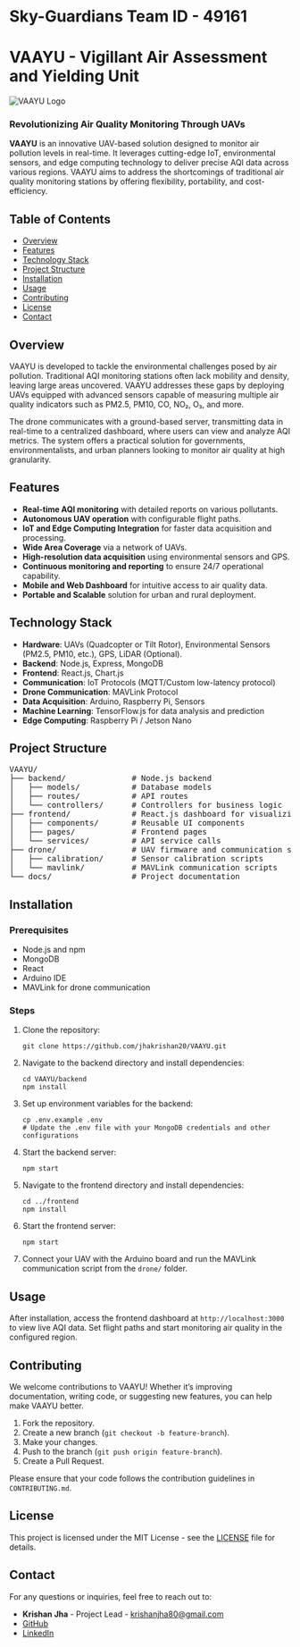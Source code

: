 ﻿# Sky-Guardians Team ID - 49161

<h1>VAAYU - Vigillant Air Assessment and Yielding Unit</h1>

<p><img src="C:\Users\krishan\Desktop\expo\vaayu" alt="VAAYU Logo"></p>

<h3>Revolutionizing Air Quality Monitoring Through UAVs</h3>

<p><strong>VAAYU</strong> is an innovative UAV-based solution designed to monitor air pollution levels in real-time. It leverages cutting-edge IoT, environmental sensors, and edge computing technology to deliver precise AQI data across various regions. VAAYU aims to address the shortcomings of traditional air quality monitoring stations by offering flexibility, portability, and cost-efficiency.</p>

<h2>Table of Contents</h2>
<ul>
  <li><a href="#overview">Overview</a></li>
  <li><a href="#features">Features</a></li>
  <li><a href="#technology-stack">Technology Stack</a></li>
  <li><a href="#project-structure">Project Structure</a></li>
  <li><a href="#installation">Installation</a></li>
  <li><a href="#usage">Usage</a></li>
  <li><a href="#contributing">Contributing</a></li>
  <li><a href="#license">License</a></li>
  <li><a href="#contact">Contact</a></li>
</ul>

<h2 id="overview">Overview</h2>

<p>VAAYU is developed to tackle the environmental challenges posed by air pollution. Traditional AQI monitoring stations often lack mobility and density, leaving large areas uncovered. VAAYU addresses these gaps by deploying UAVs equipped with advanced sensors capable of measuring multiple air quality indicators such as PM2.5, PM10, CO, NO₂, O₃, and more.</p>

<p>The drone communicates with a ground-based server, transmitting data in real-time to a centralized dashboard, where users can view and analyze AQI metrics. The system offers a practical solution for governments, environmentalists, and urban planners looking to monitor air quality at high granularity.</p>

<h2 id="features">Features</h2>

<ul>
  <li><strong>Real-time AQI monitoring</strong> with detailed reports on various pollutants.</li>
  <li><strong>Autonomous UAV operation</strong> with configurable flight paths.</li>
  <li><strong>IoT and Edge Computing Integration</strong> for faster data acquisition and processing.</li>
  <li><strong>Wide Area Coverage</strong> via a network of UAVs.</li>
  <li><strong>High-resolution data acquisition</strong> using environmental sensors and GPS.</li>
  <li><strong>Continuous monitoring and reporting</strong> to ensure 24/7 operational capability.</li>
  <li><strong>Mobile and Web Dashboard</strong> for intuitive access to air quality data.</li>
  <li><strong>Portable and Scalable</strong> solution for urban and rural deployment.</li>
</ul>

<h2 id="technology-stack">Technology Stack</h2>

<ul>
  <li><strong>Hardware</strong>: UAVs (Quadcopter or Tilt Rotor), Environmental Sensors (PM2.5, PM10, etc.), GPS, LiDAR (Optional).</li>
  <li><strong>Backend</strong>: Node.js, Express, MongoDB</li>
  <li><strong>Frontend</strong>: React.js, Chart.js</li>
  <li><strong>Communication</strong>: IoT Protocols (MQTT/Custom low-latency protocol)</li>
  <li><strong>Drone Communication</strong>: MAVLink Protocol</li>
  <li><strong>Data Acquisition</strong>: Arduino, Raspberry Pi, Sensors</li>
  <li><strong>Machine Learning</strong>: TensorFlow.js for data analysis and prediction</li>
  <li><strong>Edge Computing</strong>: Raspberry Pi / Jetson Nano</li>
</ul>

<h2 id="project-structure">Project Structure</h2>

<pre>
VAAYU/
├── backend/              # Node.js backend
│   ├── models/           # Database models
│   ├── routes/           # API routes
│   └── controllers/      # Controllers for business logic
├── frontend/             # React.js dashboard for visualizing AQI data
│   ├── components/       # Reusable UI components
│   ├── pages/            # Frontend pages
│   └── services/         # API service calls
├── drone/                # UAV firmware and communication scripts
│   ├── calibration/      # Sensor calibration scripts
│   └── mavlink/          # MAVLink communication scripts
└── docs/                 # Project documentation
</pre>

<h2 id="installation">Installation</h2>

<h3>Prerequisites</h3>

<ul>
  <li>Node.js and npm</li>
  <li>MongoDB</li>
  <li>React</li>
  <li>Arduino IDE</li>
  <li>MAVLink for drone communication</li>
</ul>

<h3>Steps</h3>

<ol>
  <li>Clone the repository:
    <pre><code>git clone https://github.com/jhakrishan20/VAAYU.git</code></pre>
  </li>

  <li>Navigate to the backend directory and install dependencies:
    <pre><code>cd VAAYU/backend
npm install</code></pre>
  </li>

  <li>Set up environment variables for the backend:
    <pre><code>cp .env.example .env
# Update the .env file with your MongoDB credentials and other configurations</code></pre>
  </li>

  <li>Start the backend server:
    <pre><code>npm start</code></pre>
  </li>

  <li>Navigate to the frontend directory and install dependencies:
    <pre><code>cd ../frontend
npm install</code></pre>
  </li>

  <li>Start the frontend server:
    <pre><code>npm start</code></pre>
  </li>

  <li>Connect your UAV with the Arduino board and run the MAVLink communication script from the <code>drone/</code> folder.</li>
</ol>

<h2 id="usage">Usage</h2>

<p>After installation, access the frontend dashboard at <code>http://localhost:3000</code> to view live AQI data. Set flight paths and start monitoring air quality in the configured region.</p>

<h2 id="contributing">Contributing</h2>

<p>We welcome contributions to VAAYU! Whether it’s improving documentation, writing code, or suggesting new features, you can help make VAAYU better.</p>

<ol>
  <li>Fork the repository.</li>
  <li>Create a new branch (<code>git checkout -b feature-branch</code>).</li>
  <li>Make your changes.</li>
  <li>Push to the branch (<code>git push origin feature-branch</code>).</li>
  <li>Create a Pull Request.</li>
</ol>

<p>Please ensure that your code follows the contribution guidelines in <code>CONTRIBUTING.md</code>.</p>

<h2 id="license">License</h2>

<p>This project is licensed under the MIT License - see the <a href="LICENSE">LICENSE</a> file for details.</p>

<h2 id="contact">Contact</h2>

<p>For any questions or inquiries, feel free to reach out to:</p>

<ul>
  <li><strong>Krishan Jha</strong> - Project Lead - <a href="mailto:krishanjha80@gmail.com">krishanjha80@gmail.com</a></li>
  <li><a href="https://github.com/jhakrishan20">GitHub</a></li>
  <li><a href="https://www.linkedin.com/in/krishan-jha/">LinkedIn</a></li>
</ul>
